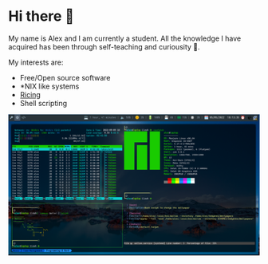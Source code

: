 # Hi there 👋

My name is Alex and I am currently a student. All the knowledge I have acquired has been through self-teaching and curiousity 🙂.

My interests are:

* Free/Open source software
* \*NIX like systems
* [Ricing](https://www.reddit.com/r/unixporn/wiki/themeing/dictionary#wiki_rice)
* Shell scripting

![Image1](https://raw.githubusercontent.com/tricantivu/tricantivu/main/img/desktop.png)
